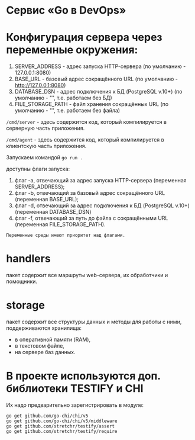# Сервис «Go в DevOps»

# Конфигурация сервера через переменные окружения:
1. SERVER_ADDRESS - адрес запуска HTTP-сервера (по умолчанию - 127.0.0.1:8080)
2. BASE_URL - базовый адрес сокращённого URL (по умолчанию - http://127.0.0.1:8080)
3. DATABASE_DSN - адрес подключения к БД (PostgreSQL v.10+) (по умолчанию - "", т.е. работаем без БД)
3. FILE_STORAGE_PATH - файл хранения сокращённых URL (по умолчанию - "", т.е. работаем без файла)

`/cmd/server` - здесь содержится код, который компилируется в серверную часть приложения.

`/cmd/agent` - здесь содержится код, который компилируется в клиентскую часть приложения.

Запускаем командой `go run .`

доступны флаги запуска:
1. флаг -a, отвечающий за адрес запуска HTTP-сервера (переменная SERVER_ADDRESS);
2. флаг -b, отвечающий за базовый адрес сокращённого URL (переменная BASE_URL);
3. флаг -d, отвечающий за адрес подключения к БД (PostgreSQL v.10+) (переменная DATABASE_DSN)
4. флаг -f, отвечающий за путь до файла с сокращёнными URL (переменная FILE_STORAGE_PATH).

`Переменные среды имеют приоритет над флагами.`

# handlers
пакет содержит все маршруты web-сервера, их обработчики и помощники.
# storage
пакет содержит все структуры данных и методы для работы с ними, поддерживаются хранилища:
- в оперативной памяти (RAM),
- в текстовом файле,
- на сервере баз данных.

# В проекте используются доп. библиотеки TESTIFY и CHI
Их надо предварительно зарегистрировать в модуле:
```
go get github.com/go-chi/chi/v5  
go get github.com/go-chi/chi/v5/middleware
go get github.com/stretchr/testify/assert
go get github.com/stretchr/testify/require
```